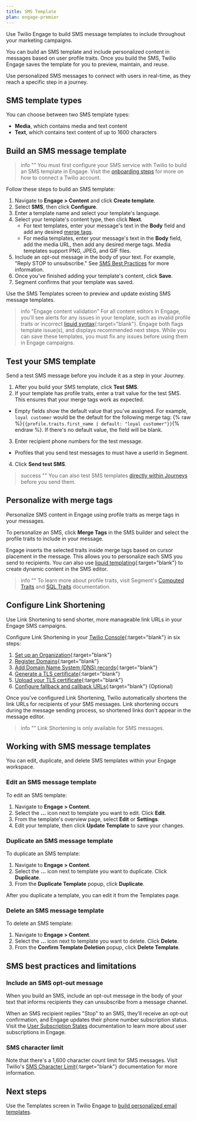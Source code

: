 ```yaml
---
title: SMS Template
plan: engage-premier
---
```

Use Twilio Engage to build SMS message templates to include throughout your marketing campaigns.

You can build an SMS template and include personalized content in messages based on user profile traits. Once you build the SMS, Twilio Engage saves the template for you to preview, maintain, and reuse.

Use personalized SMS messages to connect with users in real-time, as they reach a specific step in a journey.

## SMS template types

You can choose between two SMS template types:

- **Media**, which contains media and text content
- **Text**, which contains text content of up to 1600 characters

## Build an SMS message template

> info ""
> You must first configure your SMS service with Twilio to build an SMS template in Engage. Visit the [onboarding steps](/docs/engage/onboarding/) for more on how to connect a Twilio account.

Follow these steps to build an SMS template:

1. Navigate to **Engage > Content** and click **Create template**.
2. Select **SMS**, then click **Configure**.
3. Enter a template name and select your template's language.
4. Select your template's content type, then click **Next**.
    - For text templates, enter your message's text in the **Body** field and add any desired [merge tags](#personalize-with-merge-tags).
    - For media templates, enter your message's text in the **Body** field, add the media URL, then add any desired merge tags. Media templates support PNG, JPEG, and GIF files.
5. Include an opt-out message in the body of your text. For example, "Reply STOP to unsubscribe." See [SMS Best Practices](#sms-best-practices-and-limitations) for more information.
6. Once you've finished adding your template's content, click **Save**. 
7. Segment confirms that your template was saved.

Use the SMS Templates screen to preview and update existing SMS message templates.

> info "Engage content validation"
> For all content editors in Engage, you'll see alerts for any issues in your template, such as invalid profile traits or incorrect [liquid syntax](https://liquidjs.com/tags/overview.html){:target="blank"}. Engage both flags template issue(s), and displays recommended next steps. While you can save these templates, you must fix any issues before using them in Engage campaigns.  

## Test your SMS template

Send a test SMS message before you include it as a step in your Journey.

1. After you build your SMS template, click **Test SMS**.
2. If your template has profile traits, enter a trait value for the test SMS. This ensures that your merge tags work as expected.
- Empty fields show the default value that you've assigned. For example, `loyal customer` would be the default for the following merge tag: {% raw %}```{{profile.traits.first_name | default: "loyal customer"}}```{% endraw %}. If there's no default value, the field will be blank.
3. Enter recipient phone numbers for the test message.
- Profiles that you send test messages to must have a userId in Segment.
4. Click **Send test SMS**.


> success ""
> You can also test SMS templates [directly within Journeys](/docs/engage/journeys/build-journey/#send-an-sms) before you send them.

## Personalize with merge tags

Personalize SMS content in Engage using profile traits as merge tags in your messages.

To personalize an SMS, click **Merge Tags** in the SMS builder and select the profile traits to include in your message.

Engage inserts the selected traits inside merge tags based on cursor placement in the message. This allows you to personalize each SMS you send to recipients. You can also use [liquid templating](https://liquidjs.com/tags/if.html){:target="blank"} to create dynamic content in the SMS editor. 

> info ""
> To learn more about profile traits, visit Segment's [Computed Traits](/docs/engage/audiences/computed-traits/) and [SQL Traits](/docs/engage/audiences/sql-traits/) documentation.

## Configure Link Shortening

Use Link Shortening to send shorter, more manageable link URLs in your Engage SMS campaigns.

Configure Link Shortening in your [Twilio Console](https://www.twilio.com/docs/messaging/how-to-configure-link-shortening){:target="blank"} in six steps:


1. [Set up an Organization](https://www.twilio.com/docs/messaging/how-to-configure-link-shortening#step-1-setting-up-an-organization){:target="blank"}
2. [Register Domains](https://www.twilio.com/docs/messaging/how-to-configure-link-shortening#step-2-registering-domains){:target="blank"}
3. [Add Domain Name System (DNS) records](https://www.twilio.com/docs/messaging/how-to-configure-link-shortening#step-3-adding-dns-records){:target="blank"}
4. [Generate a TLS certificate](https://www.twilio.com/docs/messaging/how-to-configure-link-shortening#step-4-generating-a-tls-certificate){:target="blank"}
5. [Upload your TLS certificate](https://www.twilio.com/docs/messaging/how-to-configure-link-shortening#step-5-uploading-tls-certificate){:target="blank"}
6. [Configure fallback and callback URLs](https://www.twilio.com/docs/messaging/how-to-configure-link-shortening#step-5-uploading-tls-certificate){:target="blank"} (Optional)

Once you've configured Link Shortening, Twilio automatically shortens the link URLs for recipients of your SMS messages. Link shortening occurs during the message sending process, so shortened links don't appear in the message editor.

> info ""
> Link Shortening is only available for SMS messages.

## Working with SMS message templates

You can edit, duplicate, and delete SMS templates within your Engage workspace. 

### Edit an SMS message template

To edit an SMS template:

1. Navigate to **Engage > Content**.
2. Select the **...** icon next to template you want to edit. Click **Edit**.
3. From the template's overview page, select **Edit** or **Settings**.
4. Edit your template, then click **Update Template** to save your changes.

### Duplicate an SMS message template

To duplicate an SMS template:

1. Navigate to **Engage > Content**.
2. Select the **...** icon next to template you want to duplicate. Click **Duplicate**.
3. From the **Duplicate Template** popup, click **Duplicate**.

After you duplicate a template, you can edit it from the Templates page.

### Delete an SMS message template

To delete an SMS template:

1. Navigate to **Engage > Content**.
2. Select the **...** icon next to template you want to delete. Click **Delete**.
2. From the **Confirm Template Deletion** popup, click **Delete Template**.

## SMS best practices and limitations

### Include an SMS opt-out message

When you build an SMS, include an opt-out message in the body of your text that informs recipients they can unsubscribe from a message channel.

When an SMS recipient replies "Stop" to an SMS, they'll receive an opt-out confirmation, and Engage updates their phone number subscription status. Visit the [User Subscription States](/docs/engage/user-subscriptions/subscription-states/) documentation to learn more about user subscriptions in Engage.

### SMS character limit

Note that there's a 1,600 character count limit for SMS messages.
Visit Twilio's [SMS Character Limit](https://www.twilio.com/docs/glossary/what-sms-character-limit ){:target="blank"} documentation for more information.

## Next steps

Use the Templates screen in Twilio Engage to [build personalized email templates](/docs/engage/content/email/template/).
